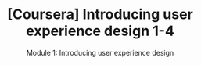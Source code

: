 ---
layout: post
title: "[Coursera] Introducing user experience design 1-4"
subtitle: "Module 1: Introducing user experience design"
cover-img: /assets/img/module1-4_path.jpg
thumbnail-img: /assets/img/module1-4_thumb.jpg
share-img: /assets/img/module1-4_path.jpg
tags: [UX]
---
